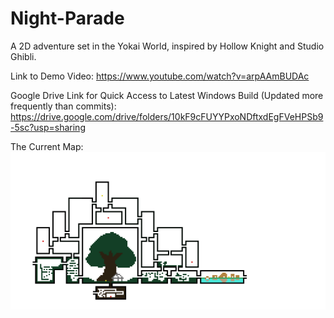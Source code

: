 # Night-Parade
A 2D adventure set in the Yokai World, inspired by Hollow Knight and Studio Ghibli.

Link to Demo Video:
https://www.youtube.com/watch?v=arpAAmBUDAc

Google Drive Link for Quick Access to Latest Windows Build (Updated more frequently than commits):
https://drive.google.com/drive/folders/10kF9cFUYYPxoNDftxdEgFVeHPSb9-5sc?usp=sharing

The Current Map:
![Map Image](/Assets/Graphics/Map/Map.png)